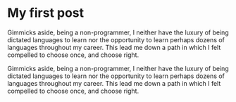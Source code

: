 # My first post

Gimmicks aside, being a non-programmer, I neither have the luxury of being dictated languages to learn nor the opportunity to learn perhaps dozens of languages throughout my career. This lead me down a path in which I felt compelled to choose once, and choose right.

Gimmicks aside, being a non-programmer, I neither have the luxury of being dictated languages to learn nor the opportunity to learn perhaps dozens of languages throughout my career. This lead me down a path in which I felt compelled to choose once, and choose right.